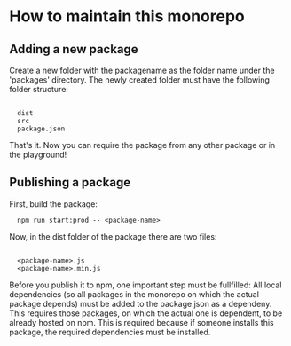 # How to maintain this monorepo

## Adding a new package
Create a new folder with the packagename as the folder name under the 'packages' directory.
The newly created folder must have the following folder structure:
```

  dist
  src
  package.json
```

That's it.
Now you can require the package from any other package or in the playground!

## Publishing a package

First, build the package:

```
  npm run start:prod -- <package-name>
```

Now, in the dist folder of the package there are two files:

```

  <package-name>.js
  <package-name>.min.js
```

Before you publish it to npm, one important step must be fullfilled:
All local dependencies (so all packages in the monorepo on which the actual package depends) must be added to the package.json as a dependeny. This requires those packages, on which the actual one is dependent, to be already hosted on npm. This is required because if someone installs this package, the required dependencies must be installed.
